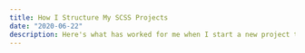 ```yaml
---
title: How I Structure My SCSS Projects
date: "2020-06-22"
description: Here's what has worked for me when I start a new project that uses SCSS. From handy mixins to useful variables, I'm hoping this helps other devs new to the language.
---
```

